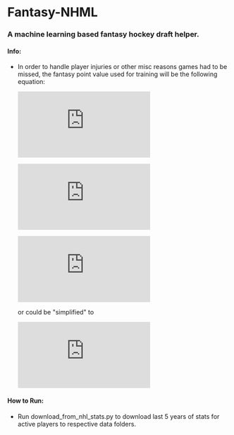 # Fantasy-NHML
### A machine learning based fantasy hockey draft helper.

#### Info:
- In order to handle player injuries or other misc reasons games had to be missed, the fantasy point value used for training will be the following equation:


  ![equation](https://latex.codecogs.com/gif.latex?a%20%3D%20%5Ctextrm%7Btotal%20number%20of%20fantasy%20points%20earned%20in%20a%20season%7D)

  ![equation](https://latex.codecogs.com/gif.latex?b%20%3D%20%5Ctextrm%7Bnumber%20of%20games%20played%7D)

  ![equation](https://latex.codecogs.com/gif.latex?%280.4a%29%20&plus;%20%280.6%28%5Cfrac%7B82a%7D%7Bb%7D%29%29)

  or could be "simplified" to

  ![equation](https://latex.codecogs.com/gif.latex?%28%5Cfrac%7B2ab&plus;246a%7D%7B5b%7D%29)

#### How to Run:
- Run download_from_nhl_stats.py to download last 5 years of stats for active players to respective data folders.
